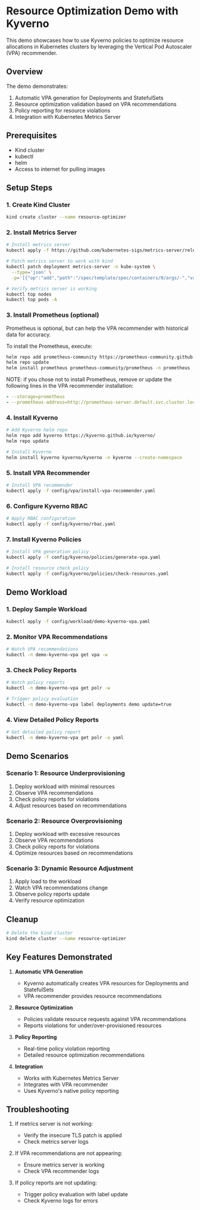 # Resource Optimization Demo with Kyverno

This demo showcases how to use Kyverno policies to optimize resource allocations in Kubernetes clusters by leveraging the Vertical Pod Autoscaler (VPA) recommender.

## Overview

The demo demonstrates:
1. Automatic VPA generation for Deployments and StatefulSets
2. Resource optimization validation based on VPA recommendations
3. Policy reporting for resource violations
4. Integration with Kubernetes Metrics Server

## Prerequisites

- Kind cluster
- kubectl
- helm
- Access to internet for pulling images

## Setup Steps

### 1. Create Kind Cluster

```bash
kind create cluster --name resource-optimizer
```

### 2. Install Metrics Server

```bash
# Install metrics server
kubectl apply -f https://github.com/kubernetes-sigs/metrics-server/releases/latest/download/components.yaml

# Patch metrics server to work with kind
kubectl patch deployment metrics-server -n kube-system \
  --type='json' \
  -p='[{"op":"add","path":"/spec/template/spec/containers/0/args/-","value":"--kubelet-insecure-tls"}]'

# Verify metrics server is working
kubectl top nodes
kubectl top pods -A
```
### 3. Install Prometheus (optional)

Prometheus is optional, but can help the VPA recommender with historical data for accuracy. 

To install the Prometheus, execute:

```sh
helm repo add prometheus-community https://prometheus-community.github.io/helm-charts
helm repo update
helm install prometheus prometheus-community/prometheus -n prometheus --create-namespace
```

NOTE: if you chose not to install Prometheus, remove or update the following lines in the VPA recommender installation:

```yaml
- --storage=prometheus
- --prometheus-address=http://prometheus-server.default.svc.cluster.local:80
```
### 4. Install Kyverno

```bash
# Add Kyverno helm repo
helm repo add kyverno https://kyverno.github.io/kyverno/
helm repo update

# Install Kyverno
helm install kyverno kyverno/kyverno -n kyverno --create-namespace
```

### 5. Install VPA Recommender

```bash
# Install VPA recommender
kubectl apply -f config/vpa/install-vpa-recommender.yaml
```

### 6. Configure Kyverno RBAC

```bash
# Apply RBAC configuration
kubectl apply -f config/kyverno/rbac.yaml
```

### 7. Install Kyverno Policies

```bash
# Install VPA generation policy
kubectl apply -f config/kyverno/policies/generate-vpa.yaml

# Install resource check policy
kubectl apply -f config/kyverno/policies/check-resources.yaml
```

## Demo Workload

### 1. Deploy Sample Workload

```bash
kubectl apply -f config/workload/demo-kyverno-vpa.yaml
```

### 2. Monitor VPA Recommendations

```bash
# Watch VPA recommendations
kubectl -n demo-kyverno-vpa get vpa -w
```

### 3. Check Policy Reports

```bash
# Watch policy reports
kubectl -n demo-kyverno-vpa get polr -w

# Trigger policy evaluation
kubectl -n demo-kyverno-vpa label deployments demo update=true
```

### 4. View Detailed Policy Reports

```bash
# Get detailed policy report
kubectl -n demo-kyverno-vpa get polr -o yaml
```

## Demo Scenarios

### Scenario 1: Resource Underprovisioning
1. Deploy workload with minimal resources
2. Observe VPA recommendations
3. Check policy reports for violations
4. Adjust resources based on recommendations

### Scenario 2: Resource Overprovisioning
1. Deploy workload with excessive resources
2. Observe VPA recommendations
3. Check policy reports for violations
4. Optimize resources based on recommendations

### Scenario 3: Dynamic Resource Adjustment
1. Apply load to the workload
2. Watch VPA recommendations change
3. Observe policy reports update
4. Verify resource optimization

## Cleanup

```bash
# Delete the kind cluster
kind delete cluster --name resource-optimizer
```

## Key Features Demonstrated

1. **Automatic VPA Generation**
   - Kyverno automatically creates VPA resources for Deployments and StatefulSets
   - VPA recommender provides resource recommendations

2. **Resource Optimization**
   - Policies validate resource requests against VPA recommendations
   - Reports violations for under/over-provisioned resources

3. **Policy Reporting**
   - Real-time policy violation reporting
   - Detailed resource optimization recommendations

4. **Integration**
   - Works with Kubernetes Metrics Server
   - Integrates with VPA recommender
   - Uses Kyverno's native policy reporting

## Troubleshooting

1. If metrics server is not working:
   - Verify the insecure TLS patch is applied
   - Check metrics server logs

2. If VPA recommendations are not appearing:
   - Ensure metrics server is working
   - Check VPA recommender logs

3. If policy reports are not updating:
   - Trigger policy evaluation with label update
   - Check Kyverno logs for errors 